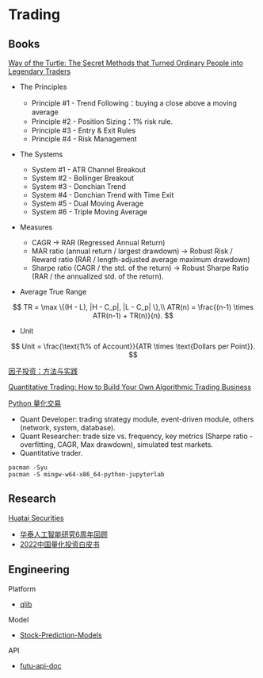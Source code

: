 # Trading

## Books

[Way of the Turtle: The Secret Methods that Turned Ordinary People into Legendary Traders](https://weread.qq.com/web/bookDetail/a7f3237059b445a7fe05e36)

* The Principles
  * Principle #1 - Trend Following：buying a close above a moving average
  * Principle #2 - Position Sizing：1% risk rule.
  * Principle #3 - Entry & Exit Rules
  * Principle #4 - Risk Management

* The Systems
  * System #1 - ATR Channel Breakout
  * System #2 - Bollinger Breakout
  * System #3 - Donchian Trend
  * System #4 - Donchian Trend with Time Exit
  * System #5 - Dual Moving Average
  * System #6 - Triple Moving Average

* Measures
  * CAGR -> RAR (Regressed Annual Return)
  * MAR ratio (annual return / largest drawdown) -> Robust Risk / Reward ratio (RAR /  length-adjusted average maximum drawdown)
  * Sharpe ratio (CAGR / the std. of the return) -> Robust Sharpe Ratio (RAR / the annualized std. of the return).

* Average True Range

$$
TR = \max \{(H - L), |H - C_p|, |L - C_p| \},\\
ATR(n) = \frac{(n-1) \times ATR(n-1) + TR(n)}{n}.
$$

* Unit

$$
Unit = \frac{\text{1\% of Account}}{ATR \times \text{Dollars per Point}}.
$$

[因子投资：方法与实践](https://weread.qq.com/web/bookDetail/a0532d80720439a9a055795)

[Quantitative Trading: How to Build Your Own Algorithmic Trading Business](https://weread.qq.com/web/bookDetail/183325e0811e1a570g013878)

[Python 量化交易](https://weread.qq.com/web/bookDetail/c6332ff07191463ac6344e4)

* Quant Developer: trading strategy module, event-driven module, others (network, system, database).
* Quant Researcher: trade size vs. frequency, key metrics (Sharpe ratio - overfitting, CAGR, Max drawdown), simulated test markets.
* Quantitative trader.

```shell
pacman -Syu
pacman -S mingw-w64-x86_64-python-jupyterlab
```

## Research

[Huatai Securities](https://inst.htsc.com/research)

* [华泰人工智能研究6周年回顾](https://inst.htsc.com/research/report?reportId=3810458132)
* [2022中国量化投资白皮书](https://bigquant.com/quantwhitepaper/2022)

## Engineering

Platform

* [qlib](https://github.com/microsoft/qlib)

Model

* [Stock-Prediction-Models](https://github.com/huseinzol05/Stock-Prediction-Models#data-explorations)

API

* [futu-api-doc](https://openapi.futunn.com/futu-api-doc/)

